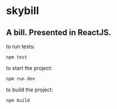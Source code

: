 # skybill

## A bill. Presented in ReactJS.

to run tests:

`npm test`

to start the project:

`npm run dev`

to build the project:

`npm build`

